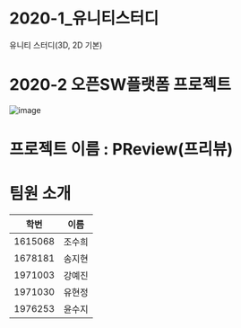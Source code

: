 # 2020-1_유니티스터디
유니티 스터디(3D, 2D 기본)

# 2020-2 오픈SW플랫폼 프로젝트
![image](https://user-images.githubusercontent.com/67186222/99812142-6e8a3f80-2b89-11eb-9aed-367acc3ca66b.png)
# 프로젝트 이름 : PReview(프리뷰)
# 팀원 소개
|학번|이름|
|------|---|
|1615068|조수희|
|1678181|송지현|
|1971003|강예진|
|1971030|유현정|
|1976253|윤수지|
